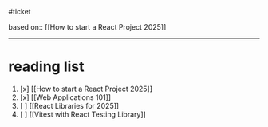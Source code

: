 #ticket 

based on:: [[How to start a React Project 2025]]
___
# reading **list**

1. [x] [[How to start a React Project 2025]]
2. [x] [[Web Applications 101]]
3. [ ] [[React Libraries for 2025]]
4. [ ] [[Vitest with React Testing Library]]

